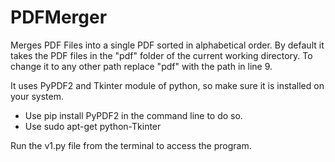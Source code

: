 # PDFMerger

Merges PDF Files into a single PDF sorted in alphabetical order.
By default it takes the PDF files in the "pdf" folder of the current working directory.
To change it to any other path replace "pdf" with the path in line 9.

It uses PyPDF2 and Tkinter module of python, so make sure it is installed on your system.
  - Use pip install PyPDF2 in the command line to do so. 
  - Use sudo apt-get python-Tkinter

Run the  v1.py file from the terminal to access the program.
